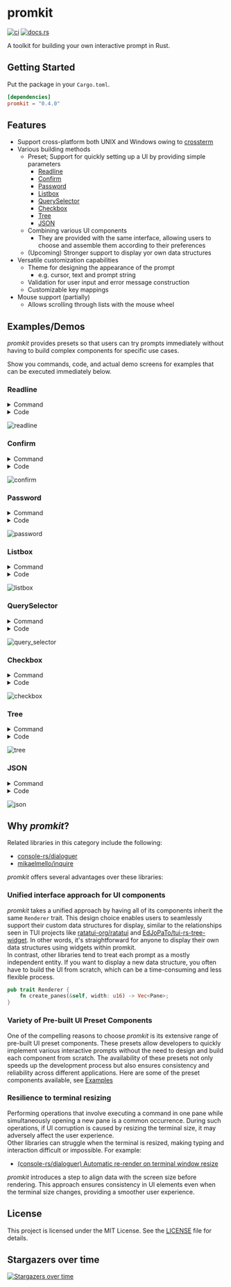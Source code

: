# promkit

[![ci](https://github.com/ynqa/promkit/actions/workflows/ci.yml/badge.svg?branch=main)](https://github.com/ynqa/promkit/actions/workflows/ci.yml)
[![docs.rs](https://img.shields.io/docsrs/promkit)](https://docs.rs/promkit)

A toolkit for building your own interactive prompt in Rust.

## Getting Started

Put the package in your `Cargo.toml`.

```toml
[dependencies]
promkit = "0.4.0"
```

## Features

- Support cross-platform both UNIX and Windows owing to
[crossterm](https://github.com/crossterm-rs/crossterm)
- Various building methods
  - Preset; Support for quickly setting up a UI by providing simple parameters
    - [Readline](#readline)
    - [Confirm](#confirm)
    - [Password](#password)
    - [Listbox](#listbox)
    - [QuerySelector](#queryselector)
    - [Checkbox](#checkbox)
    - [Tree](#tree)
    - [JSON](#json)
  - Combining various UI components
    - They are provided with the same interface, allowing users to choose and
      assemble them according to their preferences
  - (Upcoming) Stronger support to display yor own data structures
- Versatile customization capabilities
  - Theme for designing the appearance of the prompt
    - e.g. cursor, text and prompt string
  - Validation for user input and error message construction
  - Customizable key mappings
- Mouse support (partially)
  - Allows scrolling through lists with the mouse wheel

## Examples/Demos

*promkit* provides presets so that users can try prompts immediately without
having to build complex components for specific use cases.

Show you commands, code, and actual demo screens for examples
that can be executed immediately below.

### Readline

<details>
<summary>Command</summary>

```bash
cargo run --example readline
```

</details>

<details>
<summary>Code</summary>

```rust
use promkit::{preset::readline::Readline, suggest::Suggest, Result};

fn main() -> Result {
    let mut p = Readline::default()
        .title("Hi!")
        .enable_suggest(Suggest::from_iter([
            "apple",
            "applet",
            "application",
            "banana",
        ]))
        .validator(
            |text| text.len() > 10,
            |text| format!("Length must be over 10 but got {}", text.len()),
        )
        .prompt()?;
    println!("result: {:?}", p.run()?);
    Ok(())
}
```
</details>

![readline](https://github.com/ynqa/promkit/assets/6745370/d124268e-9496-4c4b-83be-c734e4d03591)

### Confirm

<details>
<summary>Command</summary>

```bash
cargo run --example confirm
```

</details>

<details>
<summary>Code</summary>

```rust
use promkit::{preset::confirm::Confirm, Result};

fn main() -> Result {
    let mut p = Confirm::new("Do you have a pet?").prompt()?;
    println!("result: {:?}", p.run()?);
    Ok(())
}
```
</details>

![confirm](https://github.com/ynqa/promkit/assets/6745370/ac9bac78-66cd-4653-a39f-6c9c0c24131f)

### Password

<details>
<summary>Command</summary>

```bash
cargo run --example password
```

</details>

<details>
<summary>Code</summary>

```rust
use promkit::{preset::password::Password, Result};

fn main() -> Result {
    let mut p = Password::default()
        .title("Put your password")
        .validator(
            |text| 4 < text.len() && text.len() < 10,
            |text| format!("Length must be over 4 and within 10 but got {}", text.len()),
        )
        .prompt()?;
    println!("result: {:?}", p.run()?);
    Ok(())
}
```
</details>

![password](https://github.com/ynqa/promkit/assets/6745370/396356ef-47de-44bc-a8d4-d03c7ac66a2f)

### Listbox

<details>
<summary>Command</summary>

```bash
cargo run --example listbox
```
</details>

<details>
<summary>Code</summary>

```rust
use promkit::{preset::listbox::Listbox, Result};

fn main() -> Result {
    let mut p = Listbox::new(0..100)
        .title("What number do you like?")
        .listbox_lines(5)
        .prompt()?;
    println!("result: {:?}", p.run()?);
    Ok(())
}
```
</details>

![listbox](https://github.com/ynqa/promkit/assets/6745370/0da1b1d0-bb17-4951-8ea8-3b09cd2eb86a)

### QuerySelector

<details>
<summary>Command</summary>

```bash
cargo run --example query_selector
```
</details>

<details>
<summary>Code</summary>

```rust
use promkit::{preset::query_selector::QuerySelector, Result};

fn main() -> Result {
    let mut p = QuerySelector::new(0..100, |text, items| -> Vec<String> {
        text.parse::<usize>()
            .map(|query| {
                items
                    .iter()
                    .filter(|num| query <= num.parse::<usize>().unwrap_or_default())
                    .map(|num| num.to_string())
                    .collect::<Vec<String>>()
            })
            .unwrap_or(items.clone())
    })
    .title("What number do you like?")
    .listbox_lines(5)
    .prompt()?;
    println!("result: {:?}", p.run()?);
    Ok(())
}
```
</details>

![query_selector](https://github.com/ynqa/promkit/assets/6745370/7ac2ed54-9f9e-4735-bffb-72f7cee06f6d)

### Checkbox

<details>
<summary>Command</summary>

```bash
cargo run --example checkbox
```
</details>

<details>
<summary>Code</summary>

```rust
use promkit::{preset::checkbox::Checkbox, Result};

fn main() -> Result {
    let mut p = Checkbox::new(vec![
        "Apple",
        "Banana",
        "Orange",
        "Mango",
        "Strawberry",
        "Pineapple",
        "Grape",
        "Watermelon",
        "Kiwi",
        "Pear",
    ])
    .title("What are your favorite fruits?")
    .checkbox_lines(5)
    .prompt()?;
    println!("result: {:?}", p.run()?);
    Ok(())
}
```
</details>

![checkbox](https://github.com/ynqa/promkit/assets/6745370/350b16ce-6ef4-46f2-9466-d01b9dab4eaf)

### Tree

<details>
<summary>Command</summary>

```bash
cargo run --example tree
```
</details>

<details>
<summary>Code</summary>

```rust
use promkit::{preset::tree::Tree, tree::Node, Result};

fn main() -> Result {
    let mut p = Tree::new(Node::try_from(&std::env::current_dir()?.join("src"))?)
        .title("Select a directory or file")
        .tree_lines(10)
        .prompt()?;
    println!("result: {:?}", p.run()?);
    Ok(())
}
```
</details>

![tree](https://github.com/ynqa/promkit/assets/6745370/61aefcd0-080a-443e-9dc6-ac627d306f55)

### JSON

<details>
<summary>Command</summary>

```bash
cargo run --example json
```
</details>

<details>
<summary>Code</summary>

```rust
use promkit::{json::JsonStream, preset::json::Json, serde_json::Deserializer, Result};

fn main() -> Result {
    let stream = JsonStream::new(
        Deserializer::from_str(
            r#"{
              "number": 9,
              "map": {
                "entry1": "first",
                "entry2": "second"
              },
              "list": [
                "abc",
                "def"
              ]
            }"#,
        )
        .into_iter::<serde_json::Value>()
        .filter_map(serde_json::Result::ok),
        None,
    );

    let mut p = Json::new(stream)
        .title("JSON viewer")
        .json_lines(5)
        .prompt()?;
    println!("result: {:?}", p.run()?);
    Ok(())
}
```
</details>

![json](https://github.com/ynqa/promkit/assets/6745370/751af3ae-5aff-45ca-8729-34cd004ee7d9)

## Why *promkit*?

Related libraries in this category include the following:
- [console-rs/dialoguer](https://github.com/console-rs/dialoguer)
- [mikaelmello/inquire](https://github.com/mikaelmello/inquire/tree/main/inquire)

*promkit* offers several advantages over these libraries:

### Unified interface approach for UI components

*promkit* takes a unified approach by having all of its components inherit the
same `Renderer` trait. This design choice enables users to seamlessly support
their custom data structures for display, similar to the relationships seen in
TUI projects like [ratatui-org/ratatui](https://github.com/ratatui-org/ratatui)
and
[EdJoPaTo/tui-rs-tree-widget](https://github.com/EdJoPaTo/tui-rs-tree-widget).
In other words, it's straightforward for anyone to display their own data
structures using widgets within promkit.  
In contrast, other libraries tend to treat each prompt as a mostly independent
entity. If you want to display a new data structure, you often have to build the
UI from scratch, which can be a time-consuming and less flexible process.

  ```rust
  pub trait Renderer {
      fn create_panes(&self, width: u16) -> Vec<Pane>;
  }
  ```

### Variety of Pre-built UI Preset Components

One of the compelling reasons to choose *promkit* is its extensive range of pre-built UI preset components.
These presets allow developers to quickly implement various interactive prompts without the need to design and
build each component from scratch. The availability of these presets not only speeds up the development process
but also ensures consistency and reliability across different applications.
Here are some of the preset components available, see [Examples](#examplesdemos)

### Resilience to terminal resizing

Performing operations that involve executing a command in one pane while
simultaneously opening a new pane is a common occurrence. During such operations,
if UI corruption is caused by resizing the terminal size, it may adversely affect
the user experience.  
Other libraries can struggle when the terminal is resized, making typing and
interaction difficult or impossible. For example:

 - [(console-rs/dialoguer) Automatic re-render on terminal window resize](https://github.com/console-rs/dialoguer/issues/178)

*promkit* introduces a step to align data with the screen size before rendering.
This approach ensures consistency in UI elements even when
the terminal size changes, providing a smoother user experience.

## License

This project is licensed under the MIT License.
See the [LICENSE](https://github.com/ynqa/promkit/blob/main/LICENSE)
file for details.

## Stargazers over time
[![Stargazers over time](https://starchart.cc/ynqa/promkit.svg?variant=adaptive)](https://starchart.cc/ynqa/promkit)
